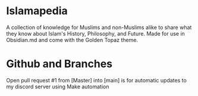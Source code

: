 # Islamapedia
 A collection of knowledge for Muslims and non-Muslims alike to share what they know about Islam's History, Philosophy, and Future. Made for use in Obsidian.md and come with the Golden Topaz theme. 

# Github and Branches
Open pull request #1 from [Master] into [main] is for automatic updates to my discord server using Make automation
